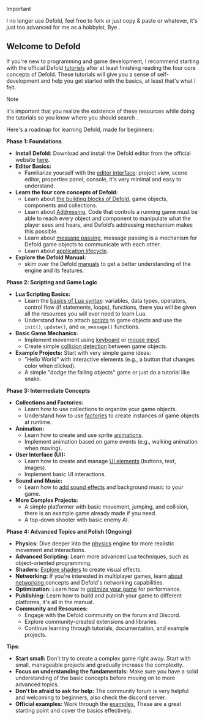 > [!IMPORTANT]
> I no longer use Defold, feel free to fork or just copy & paste or whatever, it's just too advanced for me as a hobbyist, Bye .
 

## Welcome to Defold

If you're new to programming and game development, I recommend starting with the official Defold [tutorials](https://defold.com/tutorials/) after at least finishing reading the four core concepts of Defold. These tutorials will give you a sense of self-development and help you get started with the basics, at least that's what I felt.

> [!NOTE]
> it's important that you realize the existence of these resources while doing the tutorials so you know where you should search .

Here's a roadmap for learning Defold, made for beginners:

**Phase 1: Foundations**

- **Install Defold:** Download and install the Defold editor from the official website [here](https://defold.com/download/).
- **Editor Basics:**
  - Familiarize yourself with the [editor interface](https://defold.com/manuals/editor/): project view, scene editor, properties panel, console, it's very minimal and easy to understand.
- **Learn the four core concepts of Defold:**
  - Learn about [the building blocks of Defold](https://defold.com/manuals/building-blocks/), game objects, components and collections.
  - Learn about [Addressing](https://defold.com/manuals/addressing/), Code that controls a running game must be able to reach every object and component to manipulate what the player sees and hears, and Defold’s addressing mechanism makes this possible.
  - Learn about [message passing](https://defold.com/manuals/message-passing/), message passing is a mechanism for Defold game objects to communicate with each other.
  - Learn about [application lifecycle](https://defold.com/manuals/application-lifecycle/).
- **Explore the Defold Manual:**
  - skim over the Defold [manuals](https://defold.com/manuals/introduction/) to get a better understanding of the engine and its features.

**Phase 2: Scripting and Game Logic**

- **Lua Scripting Basics:**
  - Learn the [basics of Lua syntax](https://defold.com/manuals/lua/): variables, data types, operators, control flow (if statements, loops), functions, there you will be given all the resources you will ever need to learn Lua.
  - Understand how to attach [scripts](https://defold.com/manuals/script/) to game objects and use the `init()`, `update()`, and `on_message()` functions.
- **Basic Game Mechanics:**
  - Implement movement using [keyboard](https://defold.com/manuals/input-key-and-text/) or [mouse input](https://defold.com/manuals/input-mouse-and-touch/).
  - Create simple [collision detection](https://defold.com/examples/physics/dynamic/) between game objects.
- **Example Projects:** Start with very simple game ideas:
  - "Hello World" with interactive elements (e.g., a button that changes color when clicked).
  - A simple "dodge the falling objects" game or just do a tutorial like snake.

**Phase 3: Intermediate Concepts**

- **Collections and Factories:**
  - Learn how to use collections to organize your game objects.
  - Understand how to use [factories](https://defold.com/manuals/collection-factory/) to create instances of game objects at runtime.
- **Animation:**
  - Learn how to create and use sprite [animations](https://defold.com/manuals/animation/).
  - Implement animation based on game events (e.g., walking animation when moving).
- **User Interface (UI):**
  - Learn how to create and manage [UI elements](https://defold.com/manuals/gui/) (buttons, text, images).
  - Implement basic UI interactions.
- **Sound and Music:**
  - Learn how to [add sound effects](https://defold.com/manuals/sound/) and background music to your game.
- **More Complex Projects:**
  - A simple platformer with basic movement, jumping, and collision, there is an example game already made if you need.
  - A top-down shooter with basic enemy AI.

**Phase 4: Advanced Topics and Polish (Ongoing)**

- **Physics:** Dive deeper into the [physics](https://defold.com/manuals/physics/) engine for more realistic movement and interactions.
- **Advanced Scripting:** Learn more advanced Lua techniques, such as object-oriented programming.
- **Shaders:** [Explore shaders](https://defold.com/manuals/shader/) to create visual effects.
- **Networking:** If you're interested in multiplayer games, learn [about networking ](https://defold.com/manuals/networking/)concepts and Defold's networking capabilities.
- **Optimization:** Learn how to [optimize your game](https://defold.com/manuals/optimization/) for performance.
- **Publishing:** Learn how to build and publish your game to different platforms, it's all in the manual.
- **Community and Resources:**
  - Engage with the Defold community on the forum and Discord.
  - Explore community-created extensions and libraries.
  - Continue learning through tutorials, documentation, and example projects.

**Tips:**

- **Start small:** Don't try to create a complex game right away. Start with small, manageable projects and gradually increase the complexity.
- **Focus on understanding the fundamentals:** Make sure you have a solid understanding of the basic concepts before moving on to more advanced topics.
- **Don't be afraid to ask for help:** The community forum is very helpful and welcoming to beginners, also check the discord server.
- **Official examples:** Work through the [examples](https://defold.com/examples/), These are a great starting point and cover the basics effectively.
